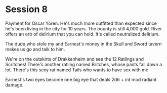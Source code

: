 # Session 8

Payment for Oscar Yoren. He's much more outfitted than expected since he's been living in the city for 10 years. The bounty is still 4,000 gold. River offers an orb of delirium that you can hold. It's called neutralized delirium. 

The dude who stole my and Earnest's money in the Skull and Sword tavern makes us go and talk to him. 

We're on the outskirts of Drakkenheim and see the 12 Ratlings and Scritches! There's another ratling named Britches, whose pants fall down a lot. There's this sexy rat named Tails who wants to have sex with me

Earnest's two eyes become one big eye that deals 2d6 + int mod radiant damage. 
